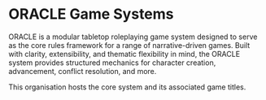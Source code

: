 # ORACLE Game Systems

ORACLE is a modular tabletop roleplaying game system designed to serve as the core rules framework for a range of narrative-driven games. 
Built with clarity, extensibility, and thematic flexibility in mind, the ORACLE system provides structured mechanics for character creation, advancement, 
conflict resolution, and more.

This organisation hosts the core system and its associated game titles.
